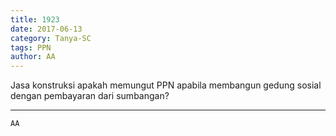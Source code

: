 ```yaml
---
title: 1923
date: 2017-06-13
category: Tanya-SC
tags: PPN
author: AA
---
```


Jasa konstruksi apakah memungut PPN apabila membangun gedung sosial dengan pembayaran dari sumbangan?

---



`AA`
